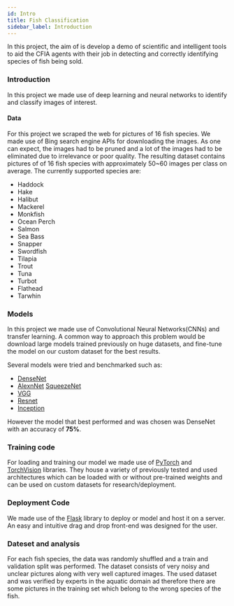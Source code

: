 ```yaml
---
id: Intro
title: Fish Classification
sidebar_label: Introduction
---
```



In this project, the aim of is develop a demo of scientific  and intelligent tools to aid the CFIA agents with their job in detecting and correctly identifying species of fish being sold.

### Introduction
In this project we made use of deep learning and neural networks to identify and classify  images of interest.


#### Data 
For this project we scraped the web for pictures of 16 fish species. We made use of Bing  search engine APIs for downloading the images.
As one can expect, the images had to be pruned and a lot of the images had to be eliminated due to irrelevance or poor quality. 
The resulting dataset contains pictures of of 16 fish species with approximately 50~60 images per class on average. 
The currently supported species are:
 - Haddock
 - Hake
 - Halibut
 - Mackerel
 - Monkfish
 - Ocean Perch
 - Salmon
 - Sea Bass
 - Snapper
 - Swordfish
 - Tilapia
 - Trout
 - Tuna
 - Turbot
 - Flathead 
 - Tarwhin


### Models
In this project we made use of Convolutional Neural Networks(CNNs) and transfer learning.
A common way to approach this problem would be download large models trained previously on huge datasets, and fine-tune the model on our custom dataset for the best results.

Several models were tried and benchmarked such as:
* [DenseNet]
* [AlexnNet]
 [SqueezeNet]
* [VGG]
* [Resnet]
* [Inception]

However the model that best performed and was chosen was DenseNet with an accuracy of **75%**. 

### Training code

For loading and training our model we made use of [PyTorch] and [TorchVision] libraries.
They house a variety of previously tested and used architectures which can be loaded with or without pre-trained weights and can be used on custom datasets for research/deployment.

### Deployment Code

We made use of the [Flask] library to deploy or model and host it on a server. An easy and intuitive drag and drop front-end was designed for the user.


### Dateset and analysis
For each fish species, the data was randomly shuffled and a train and validation split was performed.
The dataset consists of very noisy and unclear pictures along with very well captured images.
The used dataset and was verified by experts in the aquatic domain ad therefore there are some pictures in the training set which belong to the wrong species of the fish.



    


















[DenseNet]: <https://arxiv.org/abs/1608.06993>

[AlexnNet]: <https://papers.nips.cc/paper/4824-imagenet-classification-with-deep-convolutional-neural-networks.pdf>

[SqueezeNet]:<https://arxiv.org/abs/1602.07360>

[VGG]: <https://neurohive.io/en/popular-networks/vgg16/>

[Resnet]: <https://arxiv.org/abs/1512.03385>

[Inception]: <https://arxiv.org/pdf/1409.4842.pdf>

[PyTorch]: <https://pytorch.org/>

[TorchVision]: <https://pytorch.org/docs/stable/torchvision/index.html>
[Flask]: <https://flask.palletsprojects.com/en/1.1.x/>








































